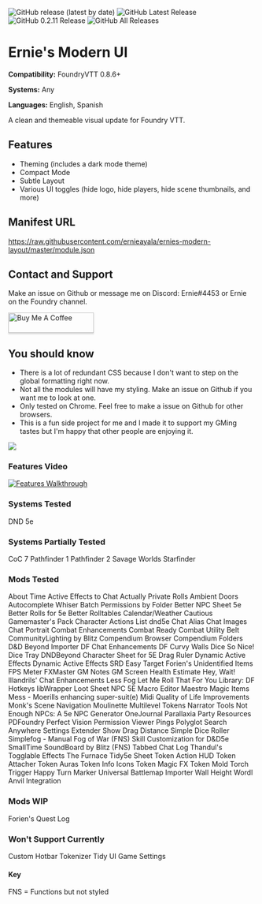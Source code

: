 ![GitHub release (latest by date)](https://img.shields.io/github/v/release/ernieayala/ernies-modern-layout?style=flat-square)
![GitHub Latest Release](https://img.shields.io/github/downloads/ernieayala/ernies-modern-layout/latest/total?style=flat-square)
![GitHub 0.2.11 Release](https://img.shields.io/github/downloads/ernieayala/ernies-modern-layout/0.2.11/total?style=flat-square)
![GitHub All Releases](https://img.shields.io/github/downloads/ernieayala/ernies-modern-layout/total?style=flat-square)

# Ernie's Modern UI
**Compatibility:** FoundryVTT 0.8.6+

**Systems:** Any

**Languages:** English, Spanish

A clean and themeable visual update for Foundry VTT.

## Features
- Theming (includes a dark mode theme)
- Compact Mode
- Subtle Layout
- Various UI toggles (hide logo, hide players, hide scene thumbnails, and more)

## Manifest URL
https://raw.githubusercontent.com/ernieayala/ernies-modern-layout/master/module.json

## Contact and Support
Make an issue on Github or message me on Discord: Ernie#4453 or Ernie on the Foundry channel.

<a href="https://www.buymeacoffee.com/ernieayala" target="_blank"><img src="https://www.buymeacoffee.com/assets/img/custom_images/orange_img.png" alt="Buy Me A Coffee" style="height: 41px !important;width: 174px !important;box-shadow: 0px 3px 2px 0px rgba(190, 190, 190, 0.5) !important;-webkit-box-shadow: 0px 3px 2px 0px rgba(190, 190, 190, 0.5) !important;" ></a>

## You should know
- There is a lot of redundant CSS because I don't want to step on the global formatting right now.
- Not all the modules will have my styling. Make an issue on Github if you want me to look at one.
- Only tested on Chrome. Feel free to make a issue on Github for other browsers.
- This is a fun side project for me and I made it to support my GMing tastes but I'm happy that other people are enjoying it.

<img src="https://github.com/ernieayala/ernies-modern-layout/raw/master/images/eml-default.jpg"
     style="max-width: 100%;" />
     
### Features Video
[![Features Walkthrough](https://img.youtube.com/vi/bU7sclPTFQU/0.jpg)](https://www.youtube.com/watch?v=bU7sclPTFQU)

### Systems Tested
DND 5e

### Systems Partially Tested
CoC 7
Pathfinder 1
Pathfinder 2
Savage Worlds
Starfinder

### Mods Tested
About Time
Active Effects to Chat
Actually Private Rolls
Ambient Doors
Autocomplete Whiser
Batch Permissions by Folder
Better NPC Sheet 5e
Better Rolls for 5e
Better Rolltables
Calendar/Weather
Cautious Gamemaster's Pack
Character Actions List dnd5e
Chat Alias
Chat Images
Chat Portrait
Combat Enhancements
Combat Ready
Combat Utility Belt
CommunityLighting by Blitz
Compendium Browser
Compendium Folders
D&D Beyond Importer
DF Chat Enhancements
DF Curvy Walls
Dice So Nice!
Dice Tray
DNDBeyond Character Sheet for 5E
Drag Ruler
Dynamic Active Effects
Dynamic Active Effects SRD
Easy Target
Forien's Unidentified Items
FPS Meter
FXMaster
GM Notes
GM Screen
Health Estimate
Hey, Wait!
Illandrils' Chat Enhancements
Less Fog
Let Me Roll That For You
Library: DF Hotkeys
libWrapper
Loot Sheet NPC 5E
Macro Editor
Maestro
Magic Items
Mess - Moerills enhancing super-suit(e)
Midi Quality of Life Improvements
Monk's Scene Navigation
Moulinette
Multilevel Tokens
Narrator Tools
Not Enough NPCs: A 5e NPC Generator
OneJournal
Parallaxia
Party Resources
PDFoundry
Perfect Vision
Permission Viewer
Pings
Polyglot
Search Anywhere
Settings Extender
Show Drag Distance
Simple Dice Roller
Simplefog - Manual Fog of War (FNS)
Skill Customization for D&D5e
SmallTime
SoundBoard by Blitz (FNS)
Tabbed Chat Log
Thandul's Togglable Effects
The Furnace
Tidy5e Sheet
Token Action HUD
Token Attacher
Token Auras
Token Info Icons
Token Magic FX
Token Mold
Torch
Trigger Happy
Turn Marker
Universal Battlemap Importer
Wall Height
Wordl Anvil Integration

### Mods WIP
Forien's Quest Log

### Won't Support Currently
Custom Hotbar
Tokenizer
Tidy UI Game Settings

#### Key
FNS = Functions but not styled
